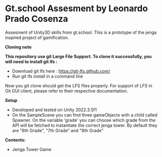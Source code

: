 # Gt.school Assesment by Leonardo Prado Cosenza

Assesment of Unity3D skills from gt.school. This is a prototype of the jenga inspired project of gamification.

**Cloning note**

**This repository use git Large File Support. To clone it successfully, you will need to install git lfs :**

* Download git lfs here : https://git-lfs.github.com/
* Run git lfs install in a command line

Now you git clone should get the LFS files properly. For support of LFS in Git GUI client, please refer to their respective documentation.

**Setup**
* Developed and tested on Unity 2022.3.5f1 
* On the SampleScene you can find three gameObjects with a child called Spawner. On the variable 'grade' you can choose which grade from the API will be fetched to instantiate the correct jenga tower. By default they are "6th Grade", "7th Grade" and "8th Grade"



**Contents:**
* Jenga Tower Game
